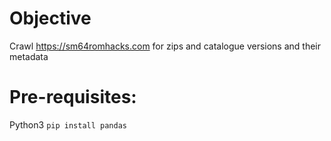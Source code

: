 # Objective
Crawl https://sm64romhacks.com for zips and catalogue versions and their metadata

# Pre-requisites:
Python3
`pip install pandas`